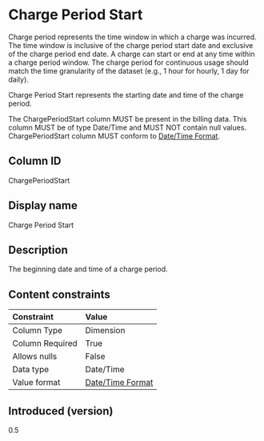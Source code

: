 # Charge Period Start

Charge period represents the time window in which a charge was incurred. The time window is inclusive of the charge period start date and exclusive of the charge period end date. A charge can start or end at any time within a charge period window. The charge period for continuous usage should match the time granularity of the dataset (e.g., 1 hour for hourly, 1 day for daily).

Charge Period Start represents the starting date and time of the charge period.

The ChargePeriodStart column MUST be present in the billing data. This column MUST be of type Date/Time and MUST NOT contain null values. ChargePeriodStart column MUST conform to [Date/Time Format](#date/timeformat).

## Column ID

ChargePeriodStart

## Display name

Charge Period Start

## Description

The beginning date and time of a charge period.

## Content constraints

| Constraint      | Value                                |
|:----------------|:-------------------------------------|
| Column Type     | Dimension                            |
| Column Required | True                                 |
| Allows nulls    | False                                |
| Data type       | Date/Time                            |
| Value format    | [Date/Time Format](#date/timeformat) |

## Introduced (version)

0.5
